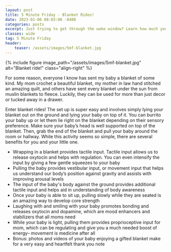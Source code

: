 ```yaml
---
layout: post
title: 5 Minute Friday - Blanket Rides!
date: 2023-01-06 08:03:00 -0400
categories: posts
excerpt: Just trying to get through the wake window? Learn how much you can do for your little one with just one blanket!
classes: wide
tag: 5 Minute Friday
header:
    teaser: /assets/images/5mf-blanket.jpg
---
```



{% include figure
    image_path="/assets/images/5mf-blanket.jpg"
    alt="Blanket ride!"
    class="align-right"
%}

For some reason, everyone I know has sent my baby a blanket of some kind. My mom crochet a beautiful blanket, my mother in law hand stitched an amazing quilt, and others have sent every blanket under the sun from muslin blankets to fleece. Luckily, they can be used for more than just decor or tucked away in a drawer.

Enter blanket rides! The set up is super easy and involves simply lying your blanket out on the ground and lying your baby on top of it. You can burrito your baby up or let them lie right on the blanket depending on their sensory preference. Make sure your baby’s head is well supported on top of the blanket. Then, grab the end of the blanket and pull your baby around the room or hallway. While this activity seems so simple, there are several benefits for you and your little one.

- Wrapping in a blanket provides tactile input. Tactile input allows us to release oxytocin and helps with regulation. You can even intensify the input by giving a few gentle squeezes to your baby
- Pulling the baby provides vestibular input, or movement input that helps us understand our body’s position against gravity and assists with improving arousal levels
- The input of the baby's body against the ground provides additional tactile input and helps aid in understanding of body awareness
- Once your baby is able to sit up, pulling slowly while they are seated is an amazing way to develop core strength
- Laughing with and smiling with your baby promotes bonding and releases oxytocin and dopamine, which are mood enhancers and stabilizers that all moms need
- While your baby is light, pulling them provides proprioceptive input for mom, which can be regulating and give you a much needed boost of energy– movement is medicine after all
- Bonus: photos and videos of your baby enjoying a gifted blanket make for a very easy and heartfelt thank you note

